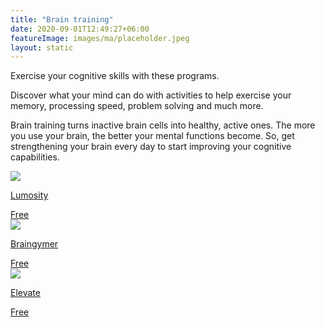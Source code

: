 ```yaml
---
title: "Brain training"
date: 2020-09-01T12:49:27+06:00
featureImage: images/ma/placeholder.jpeg
layout: static
---
```


Exercise your cognitive skills with these programs.

Discover what your mind can do with activities to help exercise your memory, processing speed, problem solving and much more.

Brain training turns inactive brain cells into healthy, active ones. The more you use your brain, the better your mental functions become. So, get strengthening your brain every day to start improving your cognitive capabilities.

<a class="ma-link" href="https://www.lumosity.com/en/"><div class="ma-card"><div class="ma-icon"><img src ="/images/icon-check.png"/></div><div class="ma-name"><p>Lumosity</p></div><div class="ma-paid-text"><span>Free</span></div></div></a><a class="ma-link" href="https://www.braingymmer.com/en/brain-games/"><div class="ma-card"><div class="ma-icon"><img src ="/images/icon-check.png"/></div><div class="ma-name"><p>Braingymer</p></div><div class="ma-paid-text"><span>Free</span></div></div></a><a class="ma-link" href="https://elevateapp.com"><div class="ma-card"><div class="ma-icon"><img src ="/images/icon-check.png"/></div><div class="ma-name"><p>Elevate</p></div><div class="ma-paid-text"><span>Free</span></div></div></a>  

<br/><br/>






